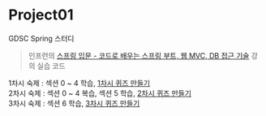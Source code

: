 Project01
=============

GDSC Spring 스터디  
> 인프런의 
[스프링 입문 - 코드로 배우는 스프링 부트, 웹 MVC, DB 접근 기술](https://www.inflearn.com/course/%EC%8A%A4%ED%94%84%EB%A7%81-%EC%9E%85%EB%AC%B8-%EC%8A%A4%ED%94%84%EB%A7%81%EB%B6%80%ED%8A%B8)
강의 실습 코드  
  
1차시 숙제 : 섹션 0 ~ 4 학습, [1차시 퀴즈 만들기]()    
2차시 숙제 : 섹션 0 ~ 4 복습, 섹션 5 학습, [2차시 퀴즈 만들기]()    
3차시 숙제 : 섹션 6 학습, [3차시 퀴즈 만들기]()  
